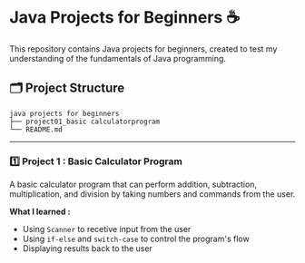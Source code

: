 # Java Projects for Beginners ☕
This repository contains Java projects for beginners, created to test my understanding of the fundamentals of Java programming.

## 🗂️ Project Structure  
```plaintext
java projects for beginners
├── project01_basic calculatorprogram       
└── README.md                    
```

---

### 1️⃣ Project 1 : Basic Calculator Program
A basic calculator program that can perform addition, subtraction, multiplication, and division by taking numbers and commands from the user. 

**What I learned :**  
- Using `Scanner` to recetive input from the user
- Using `if-else` and `switch-case` to control the program's flow
- Displaying results back to the user  
